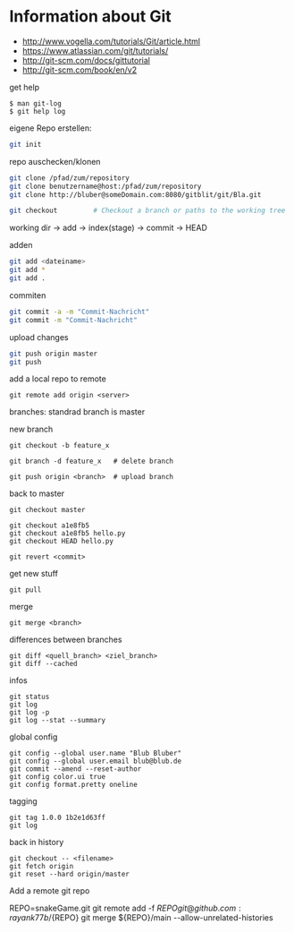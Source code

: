 # Information about Git 

* http://www.vogella.com/tutorials/Git/article.html
* https://www.atlassian.com/git/tutorials/
* http://git-scm.com/docs/gittutorial
* http://git-scm.com/book/en/v2

get help
```
$ man git-log
$ git help log
```

eigene Repo erstellen:
```bash
git init
```

repo auschecken/klonen
```bash
git clone /pfad/zum/repository
git clone benutzername@host:/pfad/zum/repository
git clone http://bluber@someDomain.com:8080/gitblit/git/Bla.git 

git checkout         # Checkout a branch or paths to the working tree
```

working dir -> add -> index(stage) -> commit -> HEAD

adden 
```bash
git add <dateiname>
git add *
git add .
```

commiten
```bash
git commit -a -m "Commit-Nachricht"
git commit -m "Commit-Nachricht"
```

upload changes
```bash
git push origin master
git push
```

add a local repo to remote
```
git remote add origin <server>
```

branches: standrad branch is master

new branch
```
git checkout -b feature_x

git branch -d feature_x   # delete branch

git push origin <branch>  # upload branch
```

back to master
```
git checkout master

git checkout a1e8fb5
git checkout a1e8fb5 hello.py
git checkout HEAD hello.py

git revert <commit>

```

get new stuff
```
git pull
```

merge
```
git merge <branch>
```

differences between branches
```
git diff <quell_branch> <ziel_branch>
git diff --cached
```

infos
``` 
git status
git log
git log -p
git log --stat --summary
```

global config
```
git config --global user.name "Blub Bluber"
git config --global user.email blub@blub.de
git commit --amend --reset-author
git config color.ui true
git config format.pretty oneline
```

tagging
```
git tag 1.0.0 1b2e1d63ff
git log
```

back in history
```
git checkout -- <filename>
git fetch origin
git reset --hard origin/master
```
Add a remote git repo

REPO=snakeGame.git
git remote add -f ${REPO} git@github.com:rayank77b/${REPO}
git merge ${REPO}/main --allow-unrelated-histories



























